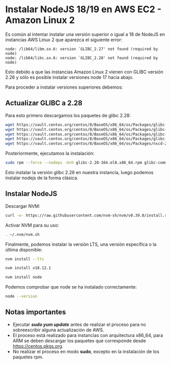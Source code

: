# Instalar NodeJS 18/19 en AWS EC2 - Amazon Linux 2

Es común al intentar instalar una versión superior o igual a 18 de NodeJS en instancias AWS Linux 2 que aparezca el siguiente error:

```
node: /lib64/libm.so.6: version `GLIBC_2.27' not found (required by node)
node: /lib64/libc.so.6: version `GLIBC_2.28' not found (required by node)
```

Esto debido a que las instancias Amazon Linux 2 vienen con GLIBC versión 2.26 y sólo es posible instalar versiones node 17 hacia abajo.

Para proceder a instalar versiones superiores debemos:

## Actualizar GLIBC a 2.28

Para esto primero descargamos los paquetes de glibc 2.28:

````bash
wget https://vault.centos.org/centos/8/BaseOS/x86_64/os/Packages/glibc-2.28-164.el8.x86_64.rpm
wget https://vault.centos.org/centos/8/BaseOS/x86_64/os/Packages/glibc-common-2.28-164.el8.x86_64.rpm
wget https://vault.centos.org/centos/8/BaseOS/x86_64/os/Packages/glibc-devel-2.28-164.el8.x86_64.rpm
wget https://vault.centos.org/centos/8/BaseOS/x86_64/os/Packages/glibc-headers-2.28-164.el8.x86_64.rpm
wget https://vault.centos.org/centos/8/BaseOS/x86_64/os/Packages/nscd-2.28-164.el8.x86_64.rpm
````
Posteriormente, ejecutamos la instalación:

````bash
sudo rpm --force --nodeps -Uvh glibc-2.28-164.el8.x86_64.rpm glibc-common-2.28-164.el8.x86_64.rpm glibc-devel-2.28-164.el8.x86_64.rpm glibc-headers-2.28-164.el8.x86_64.rpm nscd-2.28-164.el8.x86_64.rpm
````

Esto instalar la versión glibc 2.28 en nuestra instancia, luego podemos instalar nodejs de la forma clásica.

## Instalar NodeJS

Descargar NVM:
```bash
curl -o- https://raw.githubusercontent.com/nvm-sh/nvm/v0.39.0/install.sh | bash
```
Activar NVM para su uso:

```bash
. ~/.nvm/nvm.sh
```
Finalmente, podemos instalar la versión LTS, una versión específica o la última disponible:
```bash
nvm install --lts
```

```bash
nvm install v18.12.1
```

```bash
nvm install node
```

Podemos comprobar que node se ha instalado correctamente:

```bash
node --version
```


## Notas importantes

* Ejecutar ***sudo yum update*** antes de realizar el proceso para no sobreescribir alguna actualización de AWS.
* El proceso está realizado para instancias con arquitectura x86_64, para ARM se deben descargar los paquetes que corresponde desde https://centos.pkgs.org.
* No realizar el proceso en modo **sudo**, excepto en la instalación de los paquetes rpm.
